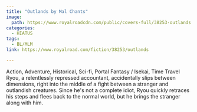 ```yaml
---
title: "Outlands by Mal Chants"
image:
  path: https://www.royalroadcdn.com/public/covers-full/38253-outlands.jpg
categories:
  - HIATUS
tags:
  - BL/MLM
link: https://www.royalroad.com/fiction/38253/outlands

---
```

Action, Adventure, Historical, Sci-fi, Portal Fantasy / Isekai, Time Travel
Ryou, a relentlessly repressed accountant, accidentally slips between dimensions, right into the middle of a fight between a stranger and outlandish creatures. Since he's not a complete idiot, Ryou quickly retraces his steps and flees back to the normal world, but he brings the stranger along with him.
